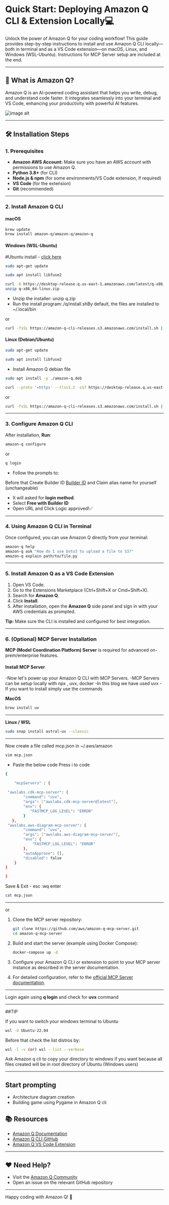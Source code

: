 # Quick Start: Deploying Amazon Q CLI & Extension Locally💻

Unlock the power of Amazon Q for your coding workflow! This guide provides step-by-step instructions to install and use Amazon Q CLI locally—both in terminal and as a VS Code extension—on macOS, Linux, and Windows (WSL-Ubuntu). Instructions for MCP Server setup are included at the end.

---

## 🚀 What is Amazon Q?

Amazon Q is an AI-powered coding assistant that helps you write, debug, and understand code faster. It integrates seamlessly into your terminal and VS Code, enhancing your productivity with powerful AI features.

![image alt](https://www.google.com/imgres?q=amazon%20q%20login%20terminal&imgurl=https%3A%2F%2Fd2908q01vomqb2.cloudfront.net%2F7719a1c782a1ba91c031a682a0a2f8658209adbf%2F2025%2F05%2F20%2Fcli-persistence.png&imgrefurl=https%3A%2F%2Fnoise.getoto.net%2Ftag%2Fdevelopment%2F&docid=P-O1ZvIA4rCbNM&tbnid=NAikx6kzH4wncM&vet=12ahUKEwjqkJifkNGNAxUmyDgGHY6qAcMQM3oECBwQAA..i&w=1138&h=640&hcb=2&itg=1&ved=2ahUKEwjqkJifkNGNAxUmyDgGHY6qAcMQM3oECBwQAA)

---

## 🛠️ Installation Steps

### 1. Prerequisites

- **Amazon AWS Account:** Make sure you have an AWS account with permissions to use Amazon Q.
- **Python 3.8+** (for CLI)
- **Node.js & npm** (for some environments/VS Code extension, if required)
- **VS Code** (for the extension)
- **Git** (recommended)

---

### 2. Install Amazon Q CLI

#### macOS

```bash
brew update
brew install amazon-q/amazon-q/amazon-q
```


#### Windows (WSL-Ubuntu)

#Ubuntu install - [click here](https://documentation.ubuntu.com/wsl/latest/howto/install-ubuntu-wsl2/)

```bash 
sudo apt-get update
```

```bash 
sudo apt install libfuse2
```

```bash 
curl -O https://desktop-release.q.us-east-1.amazonaws.com/latest/q-x86_64-linux.zip
unzip q-x86_64-linux.zip
```

- Unzip the installer: unzip q.zip
- Run the install program:./q/install.shBy default, the files are installed to ~/.local/bin

or

```bash
curl -fsSL https://amazon-q-cli-releases.s3.amazonaws.com/install.sh | bash
```

#### Linux (Debian/Ubuntu)

```bash 
sudo apt-get update
```

```bash 
sudo apt install libfuse2
```

- Install Amazon Q debian file
```bash
sudo apt install -y ./amazon-q.deb
```


```bash
curl --proto '=https' --tlsv1.2 -sSf https://desktop-release.q.us-east-1.amazonaws.com/latest/amazon-q.deb -o amazon-q.deb
```

or 

```bash
curl -fsSL https://amazon-q-cli-releases.s3.amazonaws.com/install.sh | bash
```

---

### 3. Configure Amazon Q CLI

After installation, **Run**:

```bash
amazon-q configure
```
or 

```bash
q login
```

- Follow the prompts to:

 Before that Create Builder ID [Builder ID](https://community.aws/builderid) and Claim alias name for yourself (unchangeable)

- It will asked for **login method**. 
- Select **Free with Builder ID** 
- Open URL and Click Logic approved!✅

---

### 4. Using Amazon Q CLI in Terminal

Once configured, you can use Amazon Q directly from your terminal:

```bash
amazon-q help
amazon-q ask "How do I use boto3 to upload a file to S3?"
amazon-q explain path/to/file.py
```

---

### 5. Install Amazon Q as a VS Code Extension

1. Open VS Code.
2. Go to the Extensions Marketplace (Ctrl+Shift+X or Cmd+Shift+X).
3. Search for **Amazon Q**.
4. Click **Install**.
5. After installation, open the **Amazon Q** side panel and sign in with your AWS credentials as prompted.

**Tip:** Make sure the CLI is installed and configured for best integration.

---

### 6. (Optional) MCP Server Installation

**MCP (Model Coordination Platform) Server** is required for advanced on-prem/enterprise features.

#### Install MCP Server

-Now let's power up your Amazon Q CLI with MCP Servers.
-MCP Servers can be setup locally with npx , uvx, docker
-In this blog we have used uvx
-If you want to install simply use the commands

**MacOS**
```bash
brew install uv
```
---

**Linux / WSL**

```bash
sudo snap install astral-uv --classic
```
---

Now create a file called mcp.json in ~/.aws/amazon

```bash
vim mcp.json
```
- Paste the below code Press i to code

```bash
{

	"mcpServers" : {
    
 "awslabs.cdk-mcp-server": {
        "command": "uvx",
        "args": ["awslabs.cdk-mcp-server@latest"],
        "env": {
           "FASTMCP_LOG_LEVEL": "ERROR"
        }
   },
 "awslabs.aws-diagram-mcp-server": {
 		"command": "uvx",
 		"args": ["awslabs.aws-diagram-mcp-server"],
 		"env": {
 			"FASTMCP_LOG_LEVEL": "ERROR"
 		},
 		"autoApprove": [],
 		"disabled": false
 	}
}

}
```

Save & Exit - esc :wq enter

```bash
cat mcp.json
```

---

or 

1. Clone the MCP server repository:
    ```bash
    git clone https://github.com/aws/amazon-q-mcp-server.git
    cd amazon-q-mcp-server
    ```

2. Build and start the server (example using Docker Compose):

    ```bash
    docker-compose up -d
    ```

3. Configure your Amazon Q CLI or extension to point to your MCP server instance as described in the server documentation.

4. For detailed configuration, refer to the [official MCP Server documentation](https://github.com/aws/amazon-q-mcp-server).

---

Login again using **q login** and check for **uvx** command

---

##TIP 

If you want to switch your windows terminal to Ubuntu 

```bash
wsl -d Ubuntu-22.04
```
Before that check the list distros by:

```bash
wsl -l -v (or) wsl --list --verbose
```

Ask Amazon q cli to copy your directory to windows if you want because all files created will be in root directory of Ubuntu (Windows users)

---

## Start prompting

- Architecture diagram creation
- Building game using Pygame in Amazon Q cli

## 📚 Resources

- [Amazon Q Documentation](https://docs.aws.amazon.com/amazon-q/latest/userguide/)
- [Amazon Q CLI GitHub](https://github.com/aws/amazon-q-cli)
- [Amazon Q VS Code Extension](https://marketplace.visualstudio.com/items?itemName=amazon-q.amazon-q)

---

## ❤️ Need Help?

- Visit the [Amazon Q Community](https://github.com/aws/amazon-q-cli/discussions)
- Open an issue on the relevant GitHub repository

---

Happy coding with Amazon Q! 🚀
